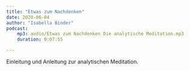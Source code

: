 ```yaml
---
title: "Etwas zum Nachdenken"
date: 2020-06-04
author: "Isabella Binder"
podcast:
    mp3: audio/Etwas zum Nachdenken Die analytische Meditation.mp3
    duration: 0:07:55

---
```


Einleitung und Anleitung zur analytischen Meditation.
